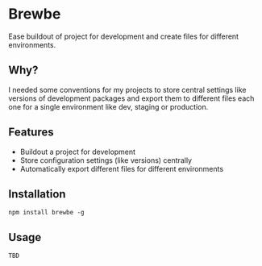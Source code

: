 # Brewbe

Ease buildout of project for development and create files for different environments.

## Why?

I needed some conventions for my projects to store central settings like versions of development packages and export them to different files each one for a single environment like dev, staging or production.

## Features

* Buildout a project for development
* Store configuration settings (like versions) centrally
* Automatically export different files for different environments

## Installation

    npm install brewbe -g

## Usage

    TBD
